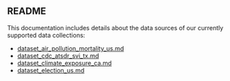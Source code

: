 ## README

This documentation includes details about the data sources of our currently supported data collections:

- [dataset_air_pollution_mortality_us.md](docs_air_pollution_mortality_us.md)
- [dataset_cdc_atsdr_svi_tx.md](docs_cdc_atsdr_svi_tx.md)
- [dataset_climate_exposure_ca.md](docs_climate_exposure_ca.md)
- [dataset_election_us.md](docs_election_us.md)

